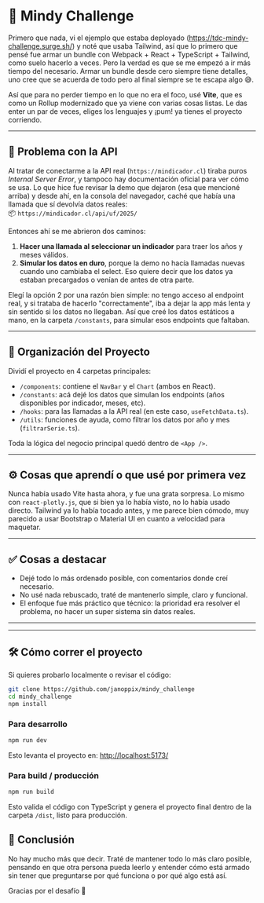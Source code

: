 # 🧠 Mindy Challenge

Primero que nada, vi el ejemplo que estaba deployado (https://tdc-mindy-challenge.surge.sh/) y noté que usaba Tailwind, así que lo primero que pensé fue armar un bundle con Webpack + React + TypeScript + Tailwind, como suelo hacerlo a veces. Pero la verdad es que se me empezó a ir más tiempo del necesario. Armar un bundle desde cero siempre tiene detalles, uno cree que se acuerda de todo pero al final siempre se te escapa algo 😅.

Así que para no perder tiempo en lo que no era el foco, usé **Vite**, que es como un Rollup modernizado que ya viene con varias cosas listas. Le das enter un par de veces, eliges los lenguajes y ¡pum! ya tienes el proyecto corriendo.

---

## 🚧 Problema con la API

Al tratar de conectarme a la API real (`https://mindicador.cl`) tiraba puros *Internal Server Error*, y tampoco hay documentación oficial para ver cómo se usa. Lo que hice fue revisar la demo que dejaron (esa que mencioné arriba) y desde ahí, en la consola del navegador, caché que había una llamada que sí devolvía datos reales:  
📦 `https://mindicador.cl/api/uf/2025/`

Entonces ahí se me abrieron dos caminos:

1. **Hacer una llamada al seleccionar un indicador** para traer los años y meses válidos.
2. **Simular los datos en duro**, porque la demo no hacía llamadas nuevas cuando uno cambiaba el select. Eso quiere decir que los datos ya estaban precargados o venían de antes de otra parte.

Elegí la opción 2 por una razón bien simple: no tengo acceso al endpoint real, y si trataba de hacerlo "correctamente", iba a dejar la app más lenta y sin sentido si los datos no llegaban. Así que creé los datos estáticos a mano, en la carpeta `/constants`, para simular esos endpoints que faltaban.

---

## 📁 Organización del Proyecto

Dividí el proyecto en 4 carpetas principales:

- `/components`: contiene el `NavBar` y el `Chart` (ambos en React).
- `/constants`: acá dejé los datos que simulan los endpoints (años disponibles por indicador, meses, etc).
- `/hooks`: para las llamadas a la API real (en este caso, `useFetchData.ts`).
- `/utils`: funciones de ayuda, como filtrar los datos por año y mes (`filtrarSerie.ts`).

Toda la lógica del negocio principal quedó dentro de `<App />`.

---

## ⚙️ Cosas que aprendí o que usé por primera vez

Nunca había usado Vite hasta ahora, y fue una grata sorpresa. Lo mismo con `react-plotly.js`, que si bien ya lo había visto, no lo había usado directo. Tailwind ya lo había tocado antes, y me parece bien cómodo, muy parecido a usar Bootstrap o Material UI en cuanto a velocidad para maquetar.

---

## ✅ Cosas a destacar

- Dejé todo lo más ordenado posible, con comentarios donde creí necesario.
- No usé nada rebuscado, traté de mantenerlo simple, claro y funcional.
- El enfoque fue más práctico que técnico: la prioridad era resolver el problema, no hacer un super sistema sin datos reales.

---

---

## 🛠️ Cómo correr el proyecto

Si quieres probarlo localmente o revisar el código:

```bash
git clone https://github.com/janoppix/mindy_challenge
cd mindy_challenge
npm install
```

### Para desarrollo

```bash
npm run dev
```

Esto levanta el proyecto en: [http://localhost:5173/](http://localhost:5173/)

### Para build / producción

```bash
npm run build
```

Esto valida el código con TypeScript y genera el proyecto final dentro de la carpeta `/dist`, listo para producción.


## 🎯 Conclusión

No hay mucho más que decir. Traté de mantener todo lo más claro posible, pensando en que otra persona pueda leerlo y entender cómo está armado sin tener que preguntarse por qué funciona o por qué algo está así.

Gracias por el desafío 👋
